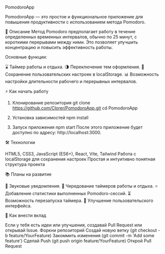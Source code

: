 PomodoroApp

PomodoroApp — это простое и функциональное приложение для повышения 
продуктивности с использованием метода Pomodoro.

📒 Описание
Метод Pomodoro предполагает работу в течение определенных временных 
интервалов, обычно по 25 минут, с короткими перерывами между ними.
Это позволяет улучшить концентрацию и повысить эффективность работы.

Основные функции:

⌛ Таймер работы и отдыха.
🌗 Переключение тем оформления.
🔐 Сохранение пользовательских настроек в localStorage.
📊 Возможность настройки длительности рабочего и перерывных интервалов.

⚡️ Как начать работу

1. Клонирование репозитория
git clone https://github.com/Clorer/PomodoroApp.git
cd PomodoroApp

2. Установка зависимостей
npm install

3. Запуск приложения
npm start
После этого приложение будет доступно по адресу: http://localhost:3000.

🛠️ Технологии

HTML5, CSS3, JavaScript (ES6+), React, Vite, Tailwind
Работа с localStorage для сохранения настроек
Простая и интуитивно понятная структура проекта

📚 Планы на развитие

🔔 Звуковые уведомления.
🔄 Чередование таймеров работы и отдыха.
⭐ Добавление статистики выполненных Pomodoro-сессий.
⏳ Возможность перезапуска таймера.
🎨 Улучшение пользовательского интерфейса.

🔧 Как внести вклад

Если у тебя есть идеи или улучшения, создавай Pull Request или открывай Issue.
Форкни репозиторий
Создай новую ветку (git checkout -b feature/YourFeature)
Закоммить изменения (git commit -m 'Add some feature')
Сделай Push (git push origin feature/YourFeature)
Открой Pull Request
